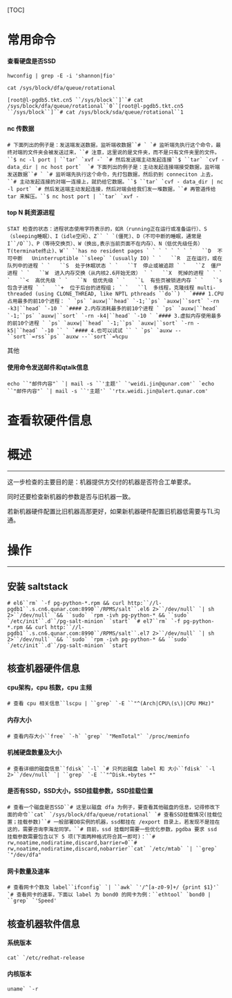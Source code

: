 [TOC]



# 常用命令

#### 查看硬盘是否SSD

 `hwconfig | grep -E -i 'shannon|fio'` 

 `cat /sys/block/dfa/queue/rotational` 

```
[root@l-pgdb5.tkt.cn5 ``/sys/block``]``# cat /sys/block/dfa/queue/rotational``0``[root@l-pgdb5.tkt.cn5 ``/sys/block``]``# cat /sys/block/sda/queue/rotational``1
```



#### nc 传数据

```
# 下面列出的例子是：发送端发送数据，监听端收数据``# ` `# 监听端先执行这个命令，最终对端的文件夹会被发送过来，``# 注意，这里说的是文件夹，而不是只有文件夹里的文件。``$ nc -l port | ``tar` `xvf -` `# 然后发送端主动发起连接``$ ``tar` `cvf - data_dir | nc host port`  `# 下面列出的例子是：主动发起连接端接受数据，监听端发送数据``# ` `# 监听端先执行这个命令，先打包数据，然后扔到 conneciton 上去，``# 主动发起连接的对端一连接上，就扔给它数据。``$ ``tar` `cvf - data_dir | nc -l port` `# 然后发送端主动发起连接，然后对端会给我们发一堆数据，``# 再管道传给 tar 来解压。``$ nc host port | ``tar` `xvf -
```

#### top N 耗资源进程

```
STAT 检查的状态：进程状态使用字符表示的，如R（running正在运行或准备运行）、S（sleeping睡眠）、I（idle空闲）、Z`` ` `(僵死)、D（不可中断的睡眠，通常是I``/O``）、P（等待交换页）、W（换出,表示当前页面不在内存）、N（低优先级任务）T(terminate终止)、W`` ``has no resident pages ` ` ` ` ` ` ` `   ``D  不可中断   Uninterruptible ``sleep` `(usually IO) ` `   ``R  正在运行，或在队列中的进程 ` `   ``S  处于休眠状态 ` `   ``T  停止或被追踪 ` `   ``Z  僵尸进程 ` `   ``W  进入内存交换（从内核2.6开始无效） ` `   ``X  死掉的进程 ` ` ` `   ``<  高优先级 ` `   ``N  低优先级 ` `   ``L  有些页被锁进内存 ` `   ``s  包含子进程 ` `   ``+  位于后台的进程组； ` `   ``l  多线程，克隆线程 multi-threaded (using CLONE_THREAD, like NPTL pthreads ``do``) ` `#### 1.CPU占用最多的前10个进程： ` `ps` `auxw|``head` `-1;``ps` `auxw|``sort` `-rn -k3|``head` `-10 ` `#### 2.内存消耗最多的前10个进程 ` `ps` `auxw|``head` `-1;``ps` `auxw|``sort` `-rn -k4|``head` `-10 ` `#### 3.虚拟内存使用最多的前10个进程 ` `ps` `auxw|``head` `-1;``ps` `auxw|``sort` `-rn -k5|``head` `-10 `` ` `#### 4.也可以试试 `` ` `ps` `auxw --``sort``=rss``ps` `auxw --``sort``=%cpu
```

其他

#### 使用命令发送邮件和qtalk信息

```
echo ``"邮件内容"` `| mail -s ``'主题'` `'weidi.jin@qunar.com'` `echo ``"邮件内容"` `| mail -s ``'主题'` `'rtx.weidi.jin@alert.qunar.com'
```



# 查看软硬件信息

# 概述

------

这一步检查的主要目的是：机器提供方交付的机器是否符合工单要求。

同时还要检查新机器的参数是否与旧机器一致。

若新机器硬件配置比旧机器高那更好，如果新机器硬件配置旧机器低需要与TL沟通。

# 操作

------

## 安装 saltstack

```
# el6``rm` `-f pg-python-*.rpm && curl http:``//l-pgdb1``.s.cn6.qunar.com:8990``/RPMS/salt``.el6 2>``/dev/null` `| sh 2>``/dev/null` `&& ``sudo` `rpm -ivh pg-python-* && ``sudo` `/etc/init``.d``/pg-salt-minion` `start` `# el7``rm` `-f pg-python-*.rpm && curl http:``//l-pgdb1``.s.cn6.qunar.com:8990``/RPMS/salt``.el7 2>``/dev/null` `| sh 2>``/dev/null` `&& ``sudo` `rpm -ivh pg-python-* && ``sudo` `/etc/init``.d``/pg-salt-minion` `start
```



## 核查机器硬件信息

#### cpu架构，cpu 核数，cpu 主频

```
# 查看 cpu 相关信息``lscpu | ``grep` `-E ``"^(Arch|CPU\(s\)|CPU MHz)"
```

#### 内存大小

```
# 查看内存大小``free` `-h` `grep` `"MemTotal"` `/proc/meminfo
```

#### 机械硬盘数量及大小

```
# 查看详细的磁盘信息``fdisk` `-l` `# 只列出磁盘 label 和 大小``fdisk` `-l 2>``/dev/null` `| ``grep` `-E ``"^Disk.+bytes *"
```

#### 是否有SSD，SSD大小，SSD挂载参数，SSD挂载位置

```
# 查看一个磁盘是否SSD``# 这里以磁盘 dfa 为例子，要查看其他磁盘的信息，记得修改下面的命令``cat` `/sys/block/dfa/queue/rotational` `# 查看SSD挂载情况(挂载位置；挂载参数)``# 一般部署DB实例的机器，ssd都挂在 /export 目录上，若发现不是挂在这的，需要咨询李海龙同学。``# 目前，ssd 挂载时需要一些优化参数，pgdba 要求 ssd 挂载参数需要包含以下 5 项(下面两种格式符合其一即可)：``# rw,noatime,nodiratime,discard,barrier=0``# rw,noatime,nodiratime,discard,nobarrier``cat` `/etc/mtab` `| ``grep` `"/dev/dfa"
```

#### 网卡数量及速率

```
# 查看网卡个数及 label``ifconfig` `| ``awk` `'/^[a-z0-9]+/ {print $1}'` `# 查看网卡的速率，下面以 label 为 bond0 的网卡为例：``ethtool` `bond0 | ``grep` `'Speed'
```



## 核查机器软件信息

#### 系统版本

```
cat` `/etc/redhat-release
```



#### 内核版本

```
uname` `-r
```
